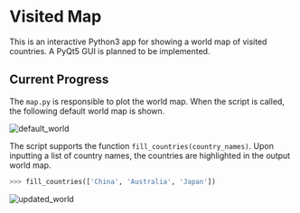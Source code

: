 # Visited Map

This is an interactive Python3 app for showing a world map of visited countries. A PyQt5 GUI is planned to be implemented.

## Current Progress

The `map.py` is responsible to plot the world map. When the script is called, the following default world map is shown.

![default_world](C:\Users\mcreng\git\VisitedMap\docs\default_world.png)

The script supports the function `fill_countries(country_names)`. Upon inputting a list of country names, the countries are highlighted in the output world map.

```Python
>>> fill_countries(['China', 'Australia', 'Japan'])
```

![updated_world](C:\Users\mcreng\git\VisitedMap\docs\updated_world.png)
